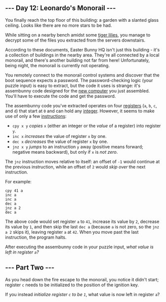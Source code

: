 ## \--- Day 12: Leonardo's Monorail ---

You finally reach the top floor of this building: a garden with a slanted glass ceiling. Looks like there are no more stars to be had.

While sitting on a nearby bench amidst some [tiger lilies](https://www.google.com/search?q=tiger+lilies&tbm=isch), you manage to decrypt some of the files you extracted from the servers downstairs.

According to these documents, Easter Bunny HQ isn't just this building - it's a collection of buildings in the nearby area. They're all connected by a local monorail, and there's another building not far from here! Unfortunately, being night, the monorail is currently not operating.

You remotely connect to the monorail control systems and discover that the boot sequence expects a password. The password-checking logic (your puzzle input) is easy to extract, but the code it uses is strange: it's assembunny code designed for the [new computer](11) you just assembled. You'll have to execute the code and get the password.

The assembunny code you've extracted operates on four [registers](https://en.wikipedia.org/wiki/Processor_register) (`a`, `b`, `c`, and `d`) that start at `0` and can hold any [integer](https://en.wikipedia.org/wiki/Integer). However, it seems to make use of only a few [instructions](https://en.wikipedia.org/wiki/Instruction_set):

-   `cpy x y` _copies_ `x` (either an integer or the _value_ of a register) into register `y`.
-   `inc x` _increases_ the value of register `x` by one.
-   `dec x` _decreases_ the value of register `x` by one.
-   `jnz x y` _jumps_ to an instruction `y` away (positive means forward; negative means backward), but only if `x` is _not zero_.

The `jnz` instruction moves relative to itself: an offset of `-1` would continue at the previous instruction, while an offset of `2` would _skip over_ the next instruction.

For example:

```
cpy 41 a
inc a
inc a
dec a
jnz a 2
dec a

```

The above code would set register `a` to `41`, increase its value by `2`, decrease its value by `1`, and then skip the last `dec a` (because `a` is not zero, so the `jnz a 2` skips it), leaving register `a` at `42`. When you move past the last instruction, the program halts.

After executing the assembunny code in your puzzle input, _what value is left in register `a`?_

## \--- Part Two ---

As you head down the fire escape to the monorail, you notice it didn't start; register `c` needs to be initialized to the position of the ignition key.

If you instead _initialize register `c` to be `1`_, what value is now left in register `a`?

